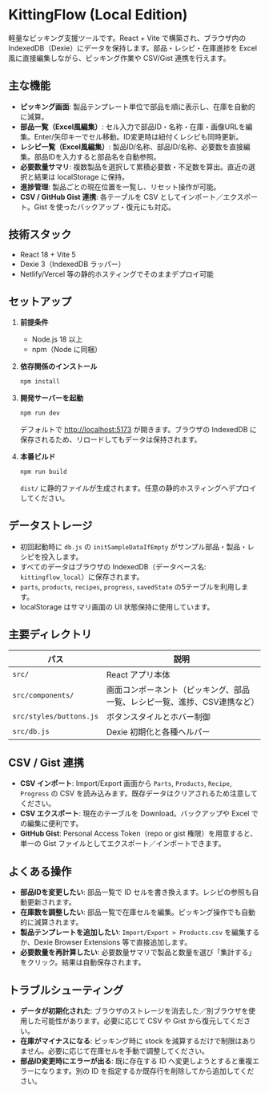 KittingFlow (Local Edition)
===========================

軽量なピッキング支援ツールです。React + Vite で構築され、ブラウザ内の IndexedDB（Dexie）にデータを保持します。部品・レシピ・在庫進捗を Excel 風に直接編集しながら、ピッキング作業や CSV/Gist 連携を行えます。

主な機能
--------

- **ピッキング画面**: 製品テンプレート単位で部品を順に表示し、在庫を自動的に減算。
- **部品一覧（Excel風編集）**: セル入力で部品ID・名称・在庫・画像URLを編集。Enter/矢印キーでセル移動。ID変更時は紐付くレシピも同時更新。
- **レシピ一覧（Excel風編集）**: 製品ID/名称、部品ID/名称、必要数を直接編集。部品IDを入力すると部品名を自動参照。
- **必要数量サマリ**: 複数製品を選択して累積必要数・不足数を算出。直近の選択と結果は localStorage に保持。
- **進捗管理**: 製品ごとの現在位置を一覧し、リセット操作が可能。
- **CSV / GitHub Gist 連携**: 各テーブルを CSV としてインポート／エクスポート。Gist を使ったバックアップ・復元にも対応。

技術スタック
-------------

- React 18 + Vite 5
- Dexie 3（IndexedDB ラッパー）
- Netlify/Vercel 等の静的ホスティングでそのままデプロイ可能

セットアップ
------------

1. **前提条件**
   - Node.js 18 以上
   - npm（Node に同梱）

2. **依存関係のインストール**

   ```bash
   npm install
   ```

3. **開発サーバーを起動**

   ```bash
   npm run dev
   ```

   デフォルトで <http://localhost:5173> が開きます。ブラウザの IndexedDB に保存されるため、リロードしてもデータは保持されます。

4. **本番ビルド**

   ```bash
   npm run build
   ```

   `dist/` に静的ファイルが生成されます。任意の静的ホスティングへデプロイしてください。

データストレージ
----------------

- 初回起動時に `db.js` の `initSampleDataIfEmpty` がサンプル部品・製品・レシピを投入します。
- すべてのデータはブラウザの IndexedDB（データベース名: `kittingflow_local`）に保存されます。
- `parts`, `products`, `recipes`, `progress`, `savedState` の5テーブルを利用します。
- localStorage はサマリ画面の UI 状態保持に使用しています。

主要ディレクトリ
----------------

| パス | 説明 |
| ---- | ---- |
| `src/` | React アプリ本体 |
| `src/components/` | 画面コンポーネント（ピッキング、部品一覧、レシピ一覧、進捗、CSV連携など） |
| `src/styles/buttons.js` | ボタンスタイルとホバー制御 |
| `src/db.js` | Dexie 初期化と各種ヘルパー |

CSV / Gist 連携
---------------

- **CSV インポート**: Import/Export 画面から `Parts`, `Products`, `Recipe`, `Progress` の CSV を読み込みます。既存データはクリアされるため注意してください。
- **CSV エクスポート**: 現在のテーブルを Download。バックアップや Excel での編集に便利です。
- **GitHub Gist**: Personal Access Token（repo or gist 権限）を用意すると、単一の Gist ファイルとしてエクスポート／インポートできます。

よくある操作
------------

- **部品IDを変更したい**: 部品一覧で ID セルを書き換えます。レシピの参照も自動更新されます。
- **在庫数を調整したい**: 部品一覧で在庫セルを編集。ピッキング操作でも自動的に減算されます。
- **製品テンプレートを追加したい**: `Import/Export > Products.csv` を編集するか、Dexie Browser Extensions 等で直接追加します。
- **必要数量を再計算したい**: 必要数量サマリで製品と数量を選び「集計する」をクリック。結果は自動保存されます。

トラブルシューティング
----------------------

- **データが初期化された**: ブラウザのストレージを消去した／別ブラウザを使用した可能性があります。必要に応じて CSV や Gist から復元してください。
- **在庫がマイナスになる**: ピッキング時に stock を減算するだけで制限はありません。必要に応じて在庫セルを手動で調整してください。
- **部品ID変更時にエラーが出る**: 既に存在する ID へ変更しようとすると重複エラーになります。別の ID を指定するか既存行を削除してから追加してください。